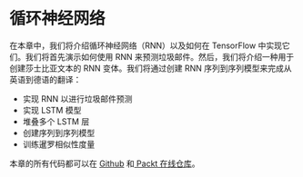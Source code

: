 # 循环神经网络

在本章中，我们将介绍循环神经网络（RNN）以及如何在 TensorFlow 中实现它们。我们将首先演示如何使用 RNN 来预测垃圾邮件。然后，我们将介绍一种用于创建莎士比亚文本的 RNN 变体。我们将通过创建 RNN 序列到序列模型来完成从英语到德语的翻译：

*   实现 RNN 以进行垃圾邮件预测
*   实现 LSTM 模型
*   堆叠多个 LSTM 层
*   创建序列到序列模型
*   训练暹罗相似性度量

本章的所有代码都可以在 [Github](https://github.com/nfmcclure/tensorflow_cookbook) 和[ Packt 在线仓库](https://github.com/PacktPublishing/TensorFlow-Machine-Learning-Cookbook-Second-Edition)。
